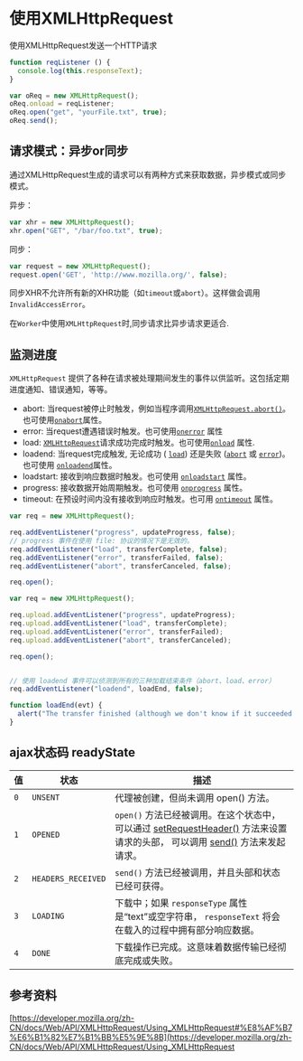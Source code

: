 # 使用XMLHttpRequest

使用XMLHttpRequest发送一个HTTP请求

```javascript
function reqListener () {
  console.log(this.responseText);
}

var oReq = new XMLHttpRequest();
oReq.onload = reqListener;
oReq.open("get", "yourFile.txt", true);
oReq.send();
```

## 请求模式：异步or同步

通过XMLHttpRequest生成的请求可以有两种方式来获取数据，异步模式或同步模式。

异步：

```javascript
var xhr = new XMLHttpRequest();
xhr.open("GET", "/bar/foo.txt", true);
```

同步：

```javascript
var request = new XMLHttpRequest();
request.open('GET', 'http://www.mozilla.org/', false); 
```

同步XHR不允许所有新的XHR功能（如`timeout`或`abort`）。这样做会调用`InvalidAccessError`。

在`Worker`中使用`XMLHttpRequest`时,同步请求比异步请求更适合.

## 监测进度

`XMLHttpRequest` 提供了各种在请求被处理期间发生的事件以供监听。这包括定期进度通知、错误通知，等等。

* abort: 当request被停止时触发，例如当程序调用[`XMLHttpRequest.abort()`](https://developer.mozilla.org/zh-CN/docs/Web/API/XMLHttpRequest/abort)。也可使用[`onabort`](https://developer.mozilla.org/zh-CN/docs/Web/API/XMLHttpRequestEventTarget/onabort)属性。
* error: 当request遭遇错误时触发。也可使用[`onerror`](https://developer.mozilla.org/zh-CN/docs/Web/API/XMLHttpRequestEventTarget/onerror) 属性
* load: [`XMLHttpRequest`](https://developer.mozilla.org/zh-CN/docs/Web/API/XMLHttpRequest)请求成功完成时触发。也可使用[`onload`](https://developer.mozilla.org/zh-CN/docs/Web/API/XMLHttpRequestEventTarget/onload) 属性.
* loadend: 当request完成触发, 无论成功 ( [`load`](https://developer.mozilla.org/zh-CN/docs/Web/API/XMLHttpRequest/load_event)) 还是失败 ([`abort`](https://developer.mozilla.org/zh-CN/docs/Web/API/XMLHttpRequest/abort_event) 或 [`error`](https://developer.mozilla.org/zh-CN/docs/Web/API/XMLHttpRequest/error_event))。也可使用 [`onloadend`](https://developer.mozilla.org/zh-CN/docs/Web/API/XMLHttpRequestEventTarget/onloadend)属性。
* loadstart: 接收到响应数据时触发。也可使用 [`onloadstart`](https://developer.mozilla.org/zh-CN/docs/Web/API/XMLHttpRequestEventTarget/onloadstart) 属性。
* progress: 接收数据开始周期触发。也可使用 [`onprogress`](https://developer.mozilla.org/zh-CN/docs/Web/API/XMLHttpRequestEventTarget/onprogress) 属性。
* timeout: 在预设时间内没有接收到响应时触发。也可用 [`ontimeout`](https://developer.mozilla.org/zh-CN/docs/Web/API/XMLHttpRequestEventTarget/ontimeout) 属性。

```javascript
var req = new XMLHttpRequest();

req.addEventListener("progress", updateProgress, false);
// progress 事件在使用 file: 协议的情况下是无效的。
req.addEventListener("load", transferComplete, false);
req.addEventListener("error", transferFailed, false);
req.addEventListener("abort", transferCanceled, false);

req.open();

var req = new XMLHttpRequest();

req.upload.addEventListener("progress", updateProgress);
req.upload.addEventListener("load", transferComplete);
req.upload.addEventListener("error", transferFailed);
req.upload.addEventListener("abort", transferCanceled);

req.open();


// 使用 loadend 事件可以侦测到所有的三种加载结束条件（abort、load、error）
req.addEventListener("loadend", loadEnd, false);

function loadEnd(evt) {
  alert("The transfer finished (although we don't know if it succeeded or not).");
}
```

## ajax状态码 readyState

| 值   | 状态               | 描述                                                         |
| ---- | ------------------ | ------------------------------------------------------------ |
| `0`  | `UNSENT`           | 代理被创建，但尚未调用 open() 方法。                         |
| `1`  | `OPENED`           | `open()` 方法已经被调用。在这个状态中，可以通过  [setRequestHeader()](https://developer.mozilla.org/en-US/docs/Web/API/XMLHttpRequest/setRequestHeader) 方法来设置请求的头部， 可以调用 [send()](https://developer.mozilla.org/en-US/docs/Web/API/XMLHttpRequest/send) 方法来发起请求。 |
| `2`  | `HEADERS_RECEIVED` | `send()` 方法已经被调用，并且头部和状态已经可获得。          |
| `3`  | `LOADING`          | 下载中；如果 `responseType` 属性是“text”或空字符串， `responseText` 将会在载入的过程中拥有部分响应数据。 |
| `4`  | `DONE`             | 下载操作已完成。这意味着数据传输已经彻底完成或失败。         |

## 参考资料

[https://developer.mozilla.org/zh-CN/docs/Web/API/XMLHttpRequest/Using_XMLHttpRequest#%E8%AF%B7%E6%B1%82%E7%B1%BB%E5%9E%8B](https://developer.mozilla.org/zh-CN/docs/Web/API/XMLHttpRequest/Using_XMLHttpRequest

